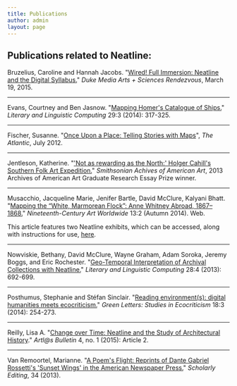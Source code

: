 ```yaml
---
title: Publications
author: admin
layout: page
---
```


## Publications related to Neatline:

Bruzelius, Caroline and Hannah Jacobs. "[Wired! Full Immersion: Neatline and the Digital Syllabus.](https://www.academia.edu/12328761/Wired_Full_Immersion_Neatline_and_the_Digital_Syllabus)" *Duke Media Arts + Sciences Rendezvous*, March 19, 2015.

***

Evans, Courtney and Ben Jasnow. "[Mapping Homer's Catalogue of Ships.](http://llc.oxfordjournals.org/content/29/3/317.full.pdf+html)" *Literary and Linguistic Computing* 29:3 (2014): 317-325.

***

Fischer, Susanne. "[Once Upon a Place: Telling Stories with Maps](http://www.theatlantic.com/technology/archive/2012/07/once-upon-a-place-telling-stories-with-maps/259787/)", *The Atlantic*, July 2012.

***

Jentleson, Katherine. "['Not as rewarding as the North:' Holger Cahill's Southern Folk Art Expedition.](http://www.aaa.si.edu/essay/katherine-jentleson?hootPostID=6a731b4353ca988ce572fe2213b7b7fc)" *Smithsonian Achives of American Art*, 2013 Archives of American Art Graduate Research Essay Prize winner.

***

Musacchio, Jacqueline Marie, Jenifer Bartle, David McClure, Kalyani Bhatt. "[Mapping the “White, Marmorean Flock”: Anne Whitney Abroad, 1867–1868.](http://www.19thc-artworldwide.org/index.php/autumn14/musacchio-introduction)" *Nineteenth-Century Art Worldwide* 13:2 (Autumn 2014). Web.

This article features two Neatline exhibits, which can be accessed, along with instructions for use, [here](http://www.19thc-artworldwide.org/index.php/autumn14/musacchio-mapping-a-member-of-the-white-marmorean-flock).

***

Nowviskie, Bethany, David McClure, Wayne Graham, Adam Soroka, Jeremy Boggs, and Eric Rochester. "[Geo-Temporal Interpretation of Archival Collections with Neatline.](http://llc.oxfordjournals.org/content/28/4/692.full.pdf+html)" *Literary and Linguistic Computing* 28:4 (2013): 692-699.

***

Posthumus, Stephanie and Stéfan Sinclair. "[Reading environment(s): digital humanities meets ecocriticism.](http://www.tandfonline.com/eprint/ADF8WrrzqQG3si2C2S5h/full)" *Green Letters: Studies in Ecocriticism* 18:3 (2014): 254-273.

***

Reilly, Lisa A. "[Change over Time: Neatline and the Study of Architectural History](http://docs.lib.purdue.edu/artlas/vol4/iss1/2/)." *Artl@s Bulletin* 4, no. 1 (2015): Article 2.

***

Van Remoortel, Marianne. "[A Poem's Flight: Reprints of Dante Gabriel Rossetti's 'Sunset Wings' in the American Newspaper Press.](http://www.scholarlyediting.org/2013/editions/intro.sunsetwings.html)" *Scholarly Editing*, 34 (2013).
